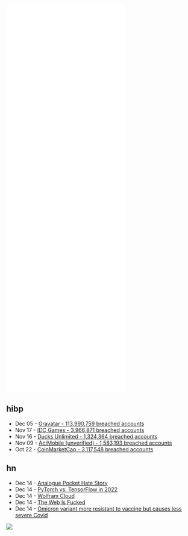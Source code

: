 ![Metrics](https://raw.githubusercontent.com/phixion/phixion/master/metrics.svg)

## hibp

<!--
for https://github.com/phixion/phixion/blob/main/.github/workflows/feeds.yml
-->
<!--START_SECTION:haveibeenpwnd-->
- Dec 05 - [Gravatar - 113,990,759 breached accounts](https://haveibeenpwned.com/PwnedWebsites#Gravatar)
- Nov 17 - [IDC Games - 3,966,871 breached accounts](https://haveibeenpwned.com/PwnedWebsites#IDCGames)
- Nov 16 - [Ducks Unlimited - 1,324,364 breached accounts](https://haveibeenpwned.com/PwnedWebsites#DucksUnlimited)
- Nov 09 - [ActMobile (unverified) - 1,583,193 breached accounts](https://haveibeenpwned.com/PwnedWebsites#ActMobile)
- Oct 22 - [CoinMarketCap - 3,117,548 breached accounts](https://haveibeenpwned.com/PwnedWebsites#CoinMarketCap)
<!--END_SECTION:haveibeenpwnd-->

## hn

<!--
for https://github.com/phixion/phixion/blob/main/.github/workflows/feeds.yml
-->
<!--START_SECTION:hn-->
- Dec 14 - [Analogue Pocket Hate Story](https://endrift.com/2021/12/13/analogue-pocket-hate-story/)
- Dec 14 - [PyTorch vs. TensorFlow in 2022](https://www.assemblyai.com/blog/pytorch-vs-tensorflow-in-2022/)
- Dec 14 - [Wolfram Cloud](https://www.wolframcloud.com/)
- Dec 14 - [The Web Is Fucked](https://thewebisfucked.com/)
- Dec 14 - [Omicron variant more resistant to vaccine but causes less severe Covid](https://www.washingtonpost.com/world/2021/12/14/south-africa-omicron-coronavirus/)
<!--END_SECTION:hn-->

<!--
for https://yhype.me
-->
![](https://hit.yhype.me/github/profile?user_id=13013670)
